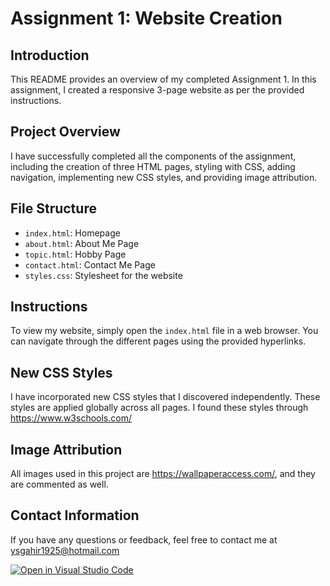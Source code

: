 # Assignment 1: Website Creation

## Introduction

This README provides an overview of my completed Assignment 1. In this assignment, I created a responsive 3-page website as per the provided instructions.

## Project Overview

I have successfully completed all the components of the assignment, including the creation of three HTML pages, styling with CSS, adding navigation, implementing new CSS styles, and providing image attribution.

## File Structure

-   `index.html`: Homepage
-   `about.html`: About Me Page
-   `topic.html`: Hobby Page
-   `contact.html`: Contact Me Page
-   `styles.css`: Stylesheet for the website

## Instructions

To view my website, simply open the `index.html` file in a web browser. You can navigate through the different pages using the provided hyperlinks.

## New CSS Styles

I have incorporated new CSS styles that I discovered independently. These styles are applied globally across all pages. I found these styles through https://www.w3schools.com/

## Image Attribution

All images used in this project are https://wallpaperaccess.com/, and they are commented as well.

## Contact Information

If you have any questions or feedback, feel free to contact me at ysgahir1925@hotmail.com

[![Open in Visual Studio Code](https://classroom.github.com/assets/open-in-vscode-718a45dd9cf7e7f842a935f5ebbe5719a5e09af4491e668f4dbf3b35d5cca122.svg)](https://classroom.github.com/online_ide?assignment_repo_id=11858472&assignment_repo_type=AssignmentRepo)
